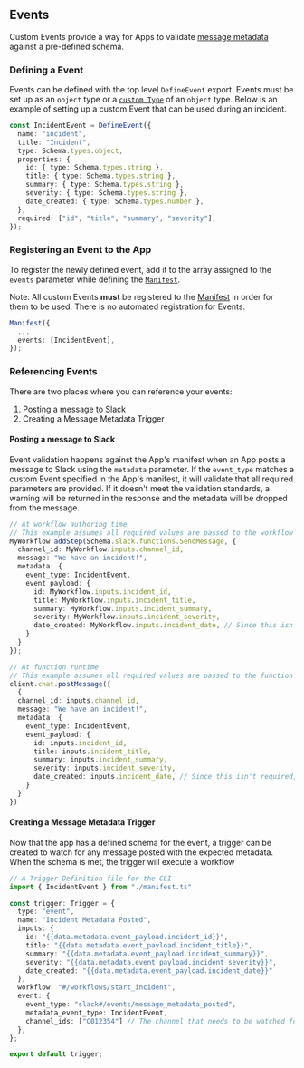 ## Events

Custom Events provide a way for Apps to validate [message metadata](https://api.slack.com/metadata) against a pre-defined schema.

### Defining a Event

Events can be defined with the top level `DefineEvent` export. Events must be set up as an `object` type or a [`custom Type`][types] of an `object` type. Below is an example of setting up a custom Event that can be used during an incident.

```ts
const IncidentEvent = DefineEvent({
  name: "incident",
  title: "Incident",
  type: Schema.types.object,
  properties: {
    id: { type: Schema.types.string },
    title: { type: Schema.types.string },
    summary: { type: Schema.types.string },
    severity: { type: Schema.types.string },
    date_created: { type: Schema.types.number },
  },
  required: ["id", "title", "summary", "severity"],
});
```

### Registering an Event to the App

To register the newly defined event, add it to the array assigned to the `events`
parameter while defining the [`Manifest`][manifest].

Note: All custom Events **must** be registered to the [Manifest][manifest] in
order for them to be used. There is no automated registration for Events.

```ts
Manifest({
  ...
  events: [IncidentEvent],
});
```

### Referencing Events

There are two places where you can reference your events:
1. Posting a message to Slack
2. Creating a Message Metadata Trigger

#### Posting a message to Slack
Event validation happens against the App's manifest when an App posts a message to Slack using the `metadata` parameter. If the `event_type` matches a custom Event specified in the App's manifest, it will validate that all required parameters are provided. If it doesn't meet the validation standards, a warning will be returned in the response and the metadata will be dropped from the message.

```ts
// At workflow authoring time
// This example assumes all required values are passed to the workflow's inputs
MyWorkflow.addStep(Schema.slack.functions.SendMessage, {
  channel_id: MyWorkflow.inputs.channel_id,
  message: "We have an incident!",
  metadata: {
    event_type: IncidentEvent,
    event_payload: {
      id: MyWorkflow.inputs.incident_id,
      title: MyWorkflow.inputs.incident_title,
      summary: MyWorkflow.inputs.incident_summary,
      severity: MyWorkflow.inputs.incident_severity,
      date_created: MyWorkflow.inputs.incident_date, // Since this isn't required, it doesn't need to exist to pass validation
    }
  }
});
```

```ts
// At function runtime
// This example assumes all required values are passed to the function's inputs
client.chat.postMessage({
  {
  channel_id: inputs.channel_id,
  message: "We have an incident!",
  metadata: {
    event_type: IncidentEvent,
    event_payload: {
      id: inputs.incident_id,
      title: inputs.incident_title,
      summary: inputs.incident_summary,
      severity: inputs.incident_severity,
      date_created: inputs.incident_date, // Since this isn't required, it doesn't need to exist to pass validation
    }
  }
})
```

#### Creating a Message Metadata Trigger

Now that the app has a defined schema for the event, a trigger can be created to watch for any message posted with the expected metadata. When the schema is met, the trigger will execute a workflow

```ts
// A Trigger Definition file for the CLI
import { IncidentEvent } from "./manifest.ts"

const trigger: Trigger = {
  type: "event",
  name: "Incident Metadata Posted",
  inputs: {
    id: "{{data.metadata.event_payload.incident_id}}",
    title: "{{data.metadata.event_payload.incident_title}}",
    summary: "{{data.metadata.event_payload.incident_summary}}",
    severity: "{{data.metadata.event_payload.incident_severity}}",
    date_created: "{{data.metadata.event_payload.incident_date}}"
  },
  workflow: "#/workflows/start_incident",
  event: {
    event_type: "slack#/events/message_metadata_posted",
    metadata_event_type: IncidentEvent,
    channel_ids: ["C012354"] // The channel that needs to be watched for message metadata being posted
  },
};

export default trigger;
```

[datastores]: ./datastores.md
[functions]: ./functions.md
[manifest]: ./manifest.md
[types]: ./types.md
[workflows]: ./workflows.md
